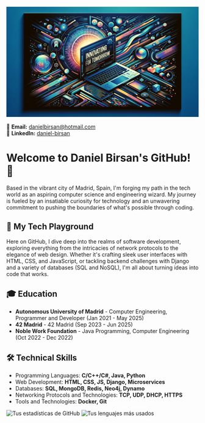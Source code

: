 ![](https://github.com/danii1107/danii1107/blob/main/banner.webp)
 
📧 **Email:** danielbirsan@hotmail.com  
🔗 **LinkedIn:** [daniel-birsan](https://linkedin.com/in/daniel-birsan)

# Welcome to Daniel Birsan's GitHub! 🌟

Based in the vibrant city of Madrid, Spain, I'm forging my path in the tech world as an aspiring computer science and engineering wizard. My journey is fueled by an insatiable curiosity for technology and an unwavering commitment to pushing the boundaries of what's possible through coding.

## 🚀 My Tech Playground

Here on GitHub, I dive deep into the realms of software development, exploring everything from the intricacies of network protocols to the elegance of web design. Whether it's crafting sleek user interfaces with HTML, CSS, and JavaScript, or tackling backend challenges with Django and a variety of databases (SQL and NoSQL), I'm all about turning ideas into code that works.

## 🎓 Education

- **Autonomous University of Madrid** - Computer Engineering, Programmer and Developer (Jan 2021 - May 2025)
- **42 Madrid** - 42 Madrid (Sep 2023 - Jun 2025)
- **Noble Work Foundation** - Java Programming, Computer Engineering (Oct 2022 - Dec 2022)

## 🛠 Technical Skills

- Programming Languages: **C/C++/C#, Java, Python**
- Web Development: **HTML, CSS, JS, Django, Microservices**
- Databases: **SQL, MongoDB, Redis, Neo4j, Dynamo**
- Networking Protocols and Technologies: **TCP, UDP, DHCP, HTTPS**
- Tools and Technologies: **Docker, Git**

![Tus estadísticas de GitHub](https://github-readme-stats.vercel.app/api?username=danii1107&show_icons=true&theme=radical) ![Tus lenguajes más usados](https://github-readme-stats.vercel.app/api/top-langs/?username=danii1107&layout=compact)

